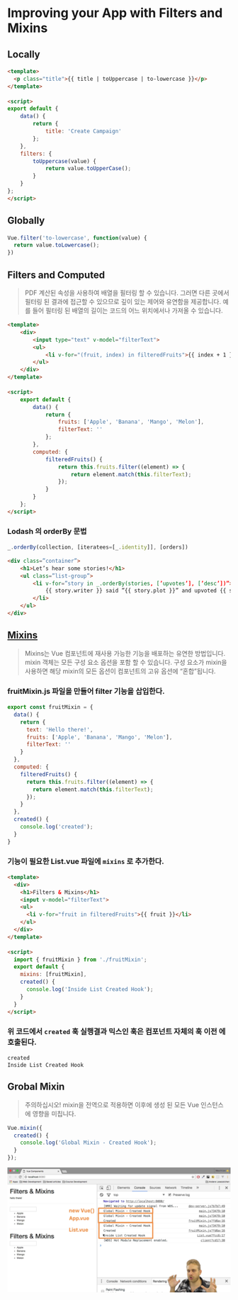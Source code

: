 # Improving your App with Filters and Mixins

## Locally

```html
<template>
  <p class="title">{{ title | toUppercase | to-lowercase }}</p>
</template>

<script>
export default {
	data() {
		return {
			title: 'Create Campaign'
		};
	},
	filters: {
		toUppercase(value) {
			return value.toUpperCase();
		}
	}
};  
</script>
```

## Globally

```javascript
Vue.filter('to-lowercase', function(value) {
  return value.toLowercase();
})
```

## Filters and Computed

> PDF
> 계산된 속성을 사용하여 배열을 필터링 할 수 있습니다. 그러면 다른 곳에서 필터링 된 결과에
접근할 수 있으므로 깊이 있는 제어와 유연함을 제공합니다. 예를 들어 필터링 된 배열의 길이는
코드의 어느 위치에서나 가져올 수 있습니다.

```html
<template>
	<div>
		<input type="text" v-model="filterText">
		<ul>
			<li v-for="(fruit, index) in filteredFruits">{{ index + 1 }}. {{ fruit }}</li>
		</ul>
	</div>
</template>

<script>
	export default {
		data() {
			return {
				fruits: ['Apple', 'Banana', 'Mango', 'Melon'],
				filterText: ''
			};
		},
		computed: {
			filteredFruits() {
				return this.fruits.filter((element) => {
					return element.match(this.filterText);
				});
			}
		}
	};
</script>
```

### Lodash 의 orderBy 문법

```javascript
_.orderBy(collection, [iteratees=[_.identity]], [orders])
```

```html
<div class=”container”>
    <h1>Let’s hear some stories!</h1>
    <ul class=”list-group”>
        <li v-for=”story in _.orderBy(stories, [’upvotes’], [’desc’])”>
            {{ story.writer }} said ”{{ story.plot }}” and upvoted {{ story.upvotes }} times.
        </li>
    </ul>
</div>
```

## [Mixins](https://kr.vuejs.org/v2/guide/mixins.html)

> Mixins는 Vue 컴포넌트에 재사용 가능한 기능을 배포하는 유연한 방법입니다. mixin 객체는 모든 구성 요소 옵션을 포함 할 수 있습니다. 구성 요소가 mixin을 사용하면 해당 mixin의 모든 옵션이 컴포넌트의 고유 옵션에 “혼합”됩니다.

### **fruitMixin.js** 파일을 만들어 filter 기능을 삽입한다.

```javascript
export const fruitMixin = {
  data() {
    return {
      text: 'Hello there!',
      fruits: ['Apple', 'Banana', 'Mango', 'Melon'],
      filterText: ''
    }
  },
  computed: {
    filteredFruits() {
      return this.fruits.filter((element) => {
        return element.match(this.filterText);
      });
    }
  },
  created() {
    console.log('created');
  }
}
```

### 기능이 필요한 List.vue 파일에 `mixins` 로 추가한다.

```html
<template>
  <div>
    <h1>Filters & Mixins</h1>
    <input v-model="filterText">
    <ul>
      <li v-for="fruit in filteredFruits">{{ fruit }}</li>
    </ul>
  </div>
</template>

<script>
  import { fruitMixin } from './fruitMixin';
  export default {
    mixins: [fruitMixin],
    created() {
      console.log('Inside List Created Hook');
    }
  }
</script>
```

### 위 코드에서 `created` 훅 실행결과 믹스인 훅은 컴포넌트 자체의 훅 **이전** 에 호출된다.

```console
created
Inside List Created Hook
```

## Grobal Mixin

> 주의하십시오! mixin을 전역으로 적용하면 이후에 생성 된 모든 Vue 인스턴스 에 영향을 미칩니다.

```javascript
Vue.mixin({
  created() {
    console.log('Global Mixin - Created Hook');
  }
});
```

![vue-mixin-call](/assets/vue-mixin-call.png)
